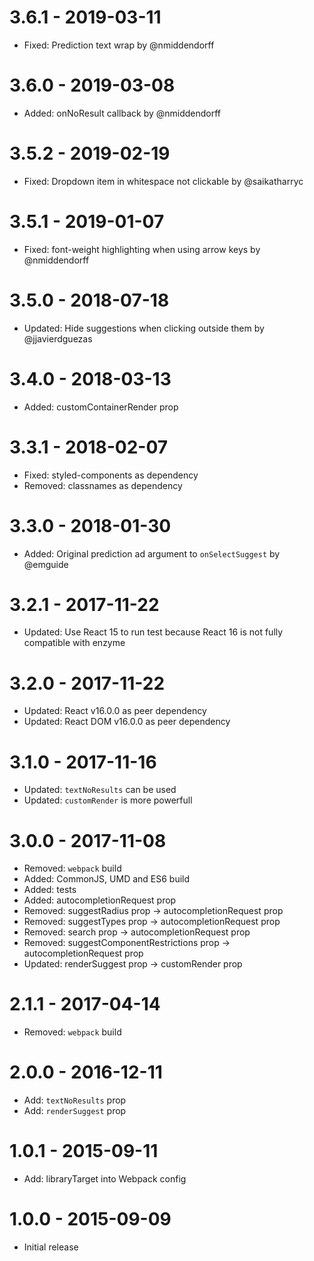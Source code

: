 # 3.6.1 - 2019-03-11

-   Fixed: Prediction text wrap by @nmiddendorff

# 3.6.0 - 2019-03-08

-   Added: onNoResult callback by @nmiddendorff

# 3.5.2 - 2019-02-19

-   Fixed: Dropdown item in whitespace not clickable by @saikatharryc

# 3.5.1 - 2019-01-07

-   Fixed: font-weight highlighting when using arrow keys by @nmiddendorff

# 3.5.0 - 2018-07-18

-   Updated: Hide suggestions when clicking outside them by @jjavierdguezas

# 3.4.0 - 2018-03-13

-   Added: customContainerRender prop

# 3.3.1 - 2018-02-07

-   Fixed: styled-components as dependency
-   Removed: classnames as dependency

# 3.3.0 - 2018-01-30

-   Added: Original prediction ad argument to `onSelectSuggest` by @emguide

# 3.2.1 - 2017-11-22

-   Updated: Use React 15 to run test because React 16 is not fully compatible
    with enzyme

# 3.2.0 - 2017-11-22

-   Updated: React v16.0.0 as peer dependency
-   Updated: React DOM v16.0.0 as peer dependency

# 3.1.0 - 2017-11-16

-   Updated: `textNoResults` can be used
-   Updated: `customRender` is more powerfull

# 3.0.0 - 2017-11-08

-   Removed: `webpack` build
-   Added: CommonJS, UMD and ES6 build
-   Added: tests
-   Added: autocompletionRequest prop
-   Removed: suggestRadius prop -> autocompletionRequest prop
-   Removed: suggestTypes prop -> autocompletionRequest prop
-   Removed: search prop -> autocompletionRequest prop
-   Removed: suggestComponentRestrictions prop -> autocompletionRequest prop
-   Updated: renderSuggest prop -> customRender prop

# 2.1.1 - 2017-04-14

-   Removed: `webpack` build

# 2.0.0 - 2016-12-11

-   Add: `textNoResults` prop
-   Add: `renderSuggest` prop

# 1.0.1 - 2015-09-11

-   Add: libraryTarget into Webpack config

# 1.0.0 - 2015-09-09

-   Initial release
